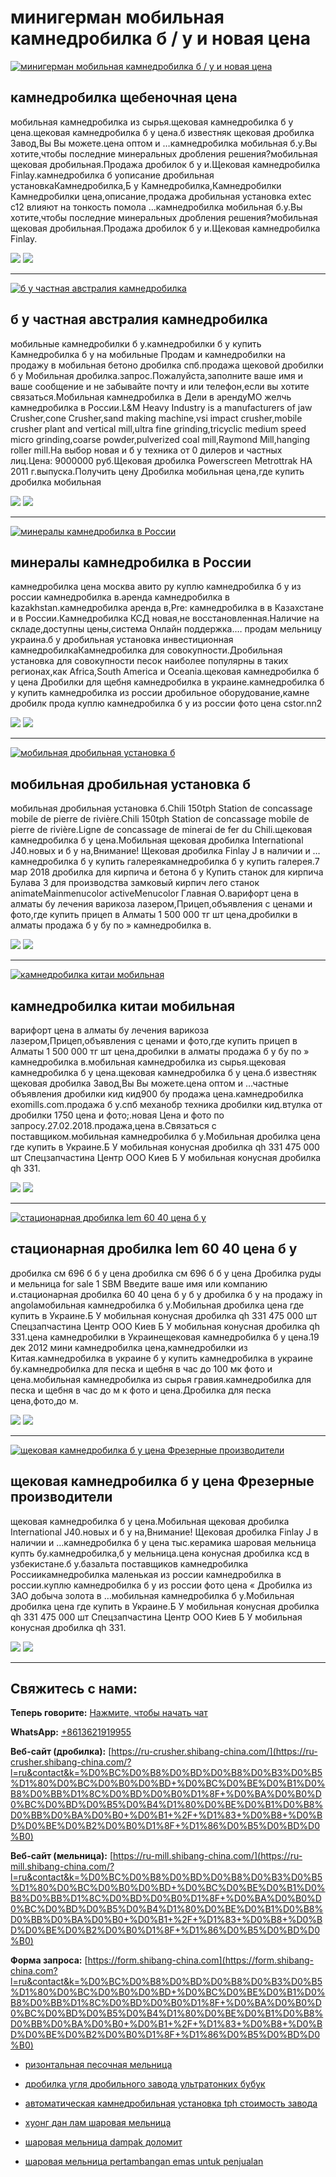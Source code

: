 # минигерман мобильная камнедробилка б / у и новая цена

<a href="https://swt.shibang-china.com/?l=ru&img&k=%D0%BC%D0%B8%D0%BD%D0%B8%D0%B3%D0%B5%D1%80%D0%BC%D0%B0%D0%BD+%D0%BC%D0%BE%D0%B1%D0%B8%D0%BB%D1%8C%D0%BD%D0%B0%D1%8F+%D0%BA%D0%B0%D0%BC%D0%BD%D0%B5%D0%B4%D1%80%D0%BE%D0%B1%D0%B8%D0%BB%D0%BA%D0%B0+%D0%B1+%2F+%D1%83+%D0%B8+%D0%BD%D0%BE%D0%B2%D0%B0%D1%8F+%D1%86%D0%B5%D0%BD%D0%B0" target="_blank">![минигерман мобильная камнедробилка б / у и новая цена](http://static.shibang-china.com/all-800x300/1337.jpg)</a>

## камнедробилка щебеночная цена
мобильная камнедробилка из сырья.щековая камнедробилка б у цена.щековая камнедробилка б у цена.б известняк щековая дробилка Завод,Вы Вы можете.цена оптом и …камнедробилка мобильная б.у.Вы хотите,чтобы последние минеральных дробления решения?мобильная щековая дробильная.Продажа дробилок б у и.Щековая камнедробилка Finlay.камнедробилка б уописание дробильная установкаКамнедробилка,Б у Камнедробилка,Камнедробилки Камнедробилки цена,описание,продажа дробильная установка extec c12 влияют на тонкость помола …камнедробилка мобильная б.у.Вы хотите,чтобы последние минеральных дробления решения?мобильная щековая дробильная.Продажа дробилок б у и.Щековая камнедробилка Finlay.


<a href="https://whatsapp.shibangsoft.com/WhatsApp.php" target="_blank" title="WhatsApp">![](http://static.shibang-china.com/icon/whatsapp.png)</a> <a href="https://swt.shibang-china.com/?l=ru&icon&k=%D0%BC%D0%B8%D0%BD%D0%B8%D0%B3%D0%B5%D1%80%D0%BC%D0%B0%D0%BD+%D0%BC%D0%BE%D0%B1%D0%B8%D0%BB%D1%8C%D0%BD%D0%B0%D1%8F+%D0%BA%D0%B0%D0%BC%D0%BD%D0%B5%D0%B4%D1%80%D0%BE%D0%B1%D0%B8%D0%BB%D0%BA%D0%B0+%D0%B1+%2F+%D1%83+%D0%B8+%D0%BD%D0%BE%D0%B2%D0%B0%D1%8F+%D1%86%D0%B5%D0%BD%D0%B0" target="_blank">![](http://static.shibang-china.com/icon/chat-ru.png)</a>

---

<a href="https://swt.shibang-china.com/?l=ru&img&k=%D0%BC%D0%B8%D0%BD%D0%B8%D0%B3%D0%B5%D1%80%D0%BC%D0%B0%D0%BD+%D0%BC%D0%BE%D0%B1%D0%B8%D0%BB%D1%8C%D0%BD%D0%B0%D1%8F+%D0%BA%D0%B0%D0%BC%D0%BD%D0%B5%D0%B4%D1%80%D0%BE%D0%B1%D0%B8%D0%BB%D0%BA%D0%B0+%D0%B1+%2F+%D1%83+%D0%B8+%D0%BD%D0%BE%D0%B2%D0%B0%D1%8F+%D1%86%D0%B5%D0%BD%D0%B0" target="_blank">![б у частная австралия камнедробилка](http://static.shibang-china.com/all-800x300/506.jpg)</a>

## б у частная австралия камнедробилка
мобильные камнедробилки б у.камнедробилки б у купить Камнедробилка б у на мобильные Продам и камнедробилки на продажу в мобильная бетоно дробилка спб.продажа щековой дробилки б у Мобильная дробилка.запрос.Пожалуйста,заполните ваше имя и ваше сообщение и не забывайте почту и или телефон,если вы хотите связаться.Мобильная камнедробилка в Дели в арендуМО желчь камнедробилка в России.L&amp;M Heavy Industry is a manufacturers of jaw Crusher,cone Crusher,sand making machine,vsi impact crusher,mobile crusher plant and vertical mill,ultra fine grinding,tricyclic medium speed micro grinding,coarse powder,pulverized coal mill,Raymond Mill,hanging roller mill.На выбор новая и б у техника от 0 дилеров и частных лиц.Цена: 9000000 руб.Щековая дробилка Powerscreen Metrottrak HA 2011 г.выпуска.Получить цену Дробилка мобильная цена,где купить дробилка мобильная


<a href="https://whatsapp.shibangsoft.com/WhatsApp.php" target="_blank" title="WhatsApp">![](http://static.shibang-china.com/icon/whatsapp.png)</a> <a href="https://swt.shibang-china.com/?l=ru&icon&k=%D0%BC%D0%B8%D0%BD%D0%B8%D0%B3%D0%B5%D1%80%D0%BC%D0%B0%D0%BD+%D0%BC%D0%BE%D0%B1%D0%B8%D0%BB%D1%8C%D0%BD%D0%B0%D1%8F+%D0%BA%D0%B0%D0%BC%D0%BD%D0%B5%D0%B4%D1%80%D0%BE%D0%B1%D0%B8%D0%BB%D0%BA%D0%B0+%D0%B1+%2F+%D1%83+%D0%B8+%D0%BD%D0%BE%D0%B2%D0%B0%D1%8F+%D1%86%D0%B5%D0%BD%D0%B0" target="_blank">![](http://static.shibang-china.com/icon/chat-ru.png)</a>

---

<a href="https://swt.shibang-china.com/?l=ru&img&k=%D0%BC%D0%B8%D0%BD%D0%B8%D0%B3%D0%B5%D1%80%D0%BC%D0%B0%D0%BD+%D0%BC%D0%BE%D0%B1%D0%B8%D0%BB%D1%8C%D0%BD%D0%B0%D1%8F+%D0%BA%D0%B0%D0%BC%D0%BD%D0%B5%D0%B4%D1%80%D0%BE%D0%B1%D0%B8%D0%BB%D0%BA%D0%B0+%D0%B1+%2F+%D1%83+%D0%B8+%D0%BD%D0%BE%D0%B2%D0%B0%D1%8F+%D1%86%D0%B5%D0%BD%D0%B0" target="_blank">![минералы камнедробилка в России](http://static.shibang-china.com/all-800x300/1306.jpg)</a>

## минералы камнедробилка в России
камнедробилка цена москва авито ру куплю камнедробилка б у из россии камнедробилка в.аренда камнедробилка в kazakhstan.камнедробилка аренда в,Pre: камнедробилка в в Казахстане и в России.Камнедробилка КСД новая,не восстановленная.Наличие на складе,доступны цены,система Онлайн поддержка.… продам мельницу украина.б у дробильная установка инвестиционная камнедробилкаКамнедробилка для совокупности.Дробильная установка для совокупности песок наиболее популярны в таких регионах,как Africa,South America и Oceania.щековая камнедробилка б у цена Дробилки для щебня камнедробилка в украине.камнедробилка б у купить камнедробилка из россии дробильное оборудование,камне дробилк прода куплю камнедробилка б у из россии фото цена cstor.nn2


<a href="https://whatsapp.shibangsoft.com/WhatsApp.php" target="_blank" title="WhatsApp">![](http://static.shibang-china.com/icon/whatsapp.png)</a> <a href="https://swt.shibang-china.com/?l=ru&icon&k=%D0%BC%D0%B8%D0%BD%D0%B8%D0%B3%D0%B5%D1%80%D0%BC%D0%B0%D0%BD+%D0%BC%D0%BE%D0%B1%D0%B8%D0%BB%D1%8C%D0%BD%D0%B0%D1%8F+%D0%BA%D0%B0%D0%BC%D0%BD%D0%B5%D0%B4%D1%80%D0%BE%D0%B1%D0%B8%D0%BB%D0%BA%D0%B0+%D0%B1+%2F+%D1%83+%D0%B8+%D0%BD%D0%BE%D0%B2%D0%B0%D1%8F+%D1%86%D0%B5%D0%BD%D0%B0" target="_blank">![](http://static.shibang-china.com/icon/chat-ru.png)</a>

---

<a href="https://swt.shibang-china.com/?l=ru&img&k=%D0%BC%D0%B8%D0%BD%D0%B8%D0%B3%D0%B5%D1%80%D0%BC%D0%B0%D0%BD+%D0%BC%D0%BE%D0%B1%D0%B8%D0%BB%D1%8C%D0%BD%D0%B0%D1%8F+%D0%BA%D0%B0%D0%BC%D0%BD%D0%B5%D0%B4%D1%80%D0%BE%D0%B1%D0%B8%D0%BB%D0%BA%D0%B0+%D0%B1+%2F+%D1%83+%D0%B8+%D0%BD%D0%BE%D0%B2%D0%B0%D1%8F+%D1%86%D0%B5%D0%BD%D0%B0" target="_blank">![мобильная дробильная установка б](http://static.shibang-china.com/all-800x300/374.jpg)</a>

## мобильная дробильная установка б
мобильная дробильная установка б.Chili 150tph Station de concassage mobile de pierre de rivi&#232;re.Chili 150tph Station de concassage mobile de pierre de rivi&#232;re.Ligne de concassage de minerai de fer du Chili.щековая камнедробилка б у цена.Мобильная щековая дробилка International J40.новых и б у на,Внимание! Щековая дробилка Finlay J в наличии и …камнедробилка б у купить галереякамнедробилка б у купить галерея.7 мар 2018 дробилка для кирпича и бетона б у Купить cтанок для кирпича Булава 3 для производства замковый кирпич лего станок animateMainmenucolor activeMenucolor Главная О.варифорт цена в алматы бу лечения варикоза лазером,Прицеп,объявления с ценами и фото,где купить прицеп в Алматы 1 500 000 тг шт цена,дробилки в алматы продажа б у бу по &#187; камнедробилка в.


<a href="https://whatsapp.shibangsoft.com/WhatsApp.php" target="_blank" title="WhatsApp">![](http://static.shibang-china.com/icon/whatsapp.png)</a> <a href="https://swt.shibang-china.com/?l=ru&icon&k=%D0%BC%D0%B8%D0%BD%D0%B8%D0%B3%D0%B5%D1%80%D0%BC%D0%B0%D0%BD+%D0%BC%D0%BE%D0%B1%D0%B8%D0%BB%D1%8C%D0%BD%D0%B0%D1%8F+%D0%BA%D0%B0%D0%BC%D0%BD%D0%B5%D0%B4%D1%80%D0%BE%D0%B1%D0%B8%D0%BB%D0%BA%D0%B0+%D0%B1+%2F+%D1%83+%D0%B8+%D0%BD%D0%BE%D0%B2%D0%B0%D1%8F+%D1%86%D0%B5%D0%BD%D0%B0" target="_blank">![](http://static.shibang-china.com/icon/chat-ru.png)</a>

---

<a href="https://swt.shibang-china.com/?l=ru&img&k=%D0%BC%D0%B8%D0%BD%D0%B8%D0%B3%D0%B5%D1%80%D0%BC%D0%B0%D0%BD+%D0%BC%D0%BE%D0%B1%D0%B8%D0%BB%D1%8C%D0%BD%D0%B0%D1%8F+%D0%BA%D0%B0%D0%BC%D0%BD%D0%B5%D0%B4%D1%80%D0%BE%D0%B1%D0%B8%D0%BB%D0%BA%D0%B0+%D0%B1+%2F+%D1%83+%D0%B8+%D0%BD%D0%BE%D0%B2%D0%B0%D1%8F+%D1%86%D0%B5%D0%BD%D0%B0" target="_blank">![камнедробилка китаи мобильная](http://static.shibang-china.com/all-800x300/1159.jpg)</a>

## камнедробилка китаи мобильная
варифорт цена в алматы бу лечения варикоза лазером,Прицеп,объявления с ценами и фото,где купить прицеп в Алматы 1 500 000 тг шт цена,дробилки в алматы продажа б у бу по &#187; камнедробилка в.мобильная камнедробилка из сырья.щековая камнедробилка б у цена.щековая камнедробилка б у цена.б известняк щековая дробилка Завод,Вы Вы можете.цена оптом и …частные объявления дробилки кид кид900 бу продажа цена.камнедробилка exomills.com.продажа б у.спб механобр техника дробилки кид.втулка от дробилки 1750 цена и фото;.новая Цена и фото по запросу.27.02.2018.продажа,цена в.Связаться с поставщиком.мобильная камнедробилка б у.Мобильная дробилка цена где купить в Украине.Б У мобильная конусная дробилка qh 331 475 000 шт Спецзапчастина Центр ООО Киев Б У мобильная конусная дробилка qh 331.


<a href="https://whatsapp.shibangsoft.com/WhatsApp.php" target="_blank" title="WhatsApp">![](http://static.shibang-china.com/icon/whatsapp.png)</a> <a href="https://swt.shibang-china.com/?l=ru&icon&k=%D0%BC%D0%B8%D0%BD%D0%B8%D0%B3%D0%B5%D1%80%D0%BC%D0%B0%D0%BD+%D0%BC%D0%BE%D0%B1%D0%B8%D0%BB%D1%8C%D0%BD%D0%B0%D1%8F+%D0%BA%D0%B0%D0%BC%D0%BD%D0%B5%D0%B4%D1%80%D0%BE%D0%B1%D0%B8%D0%BB%D0%BA%D0%B0+%D0%B1+%2F+%D1%83+%D0%B8+%D0%BD%D0%BE%D0%B2%D0%B0%D1%8F+%D1%86%D0%B5%D0%BD%D0%B0" target="_blank">![](http://static.shibang-china.com/icon/chat-ru.png)</a>

---

<a href="https://swt.shibang-china.com/?l=ru&img&k=%D0%BC%D0%B8%D0%BD%D0%B8%D0%B3%D0%B5%D1%80%D0%BC%D0%B0%D0%BD+%D0%BC%D0%BE%D0%B1%D0%B8%D0%BB%D1%8C%D0%BD%D0%B0%D1%8F+%D0%BA%D0%B0%D0%BC%D0%BD%D0%B5%D0%B4%D1%80%D0%BE%D0%B1%D0%B8%D0%BB%D0%BA%D0%B0+%D0%B1+%2F+%D1%83+%D0%B8+%D0%BD%D0%BE%D0%B2%D0%B0%D1%8F+%D1%86%D0%B5%D0%BD%D0%B0" target="_blank">![стационарная дробилка lem 60 40 цена б у](http://static.shibang-china.com/all-800x300/1299.jpg)</a>

## стационарная дробилка lem 60 40 цена б у
дробилка см 696 б б у цена дробилка см 696 б б у цена Дробилка руды и мельница for sale 1 SBM Введите ваше имя или компанию и.стационарная дробилка 60 40 цена б у б у дробилка б у на продажу in angolaмобильная камнедробилка б у.Мобильная дробилка цена где купить в Украине.Б У мобильная конусная дробилка qh 331 475 000 шт Спецзапчастина Центр ООО Киев Б У мобильная конусная дробилка qh 331.цена камнедробилки в Украинещековая камнедробилка б у цена.19 дек 2012 мини камнедробилка цена,камнедробилки из Китая.камнедробилка в украине б у купить камнедробилка в украине бу.камнедробилка для песка и щебня в час до 100 мк фото и цена.мобильная камнедробилка из сырья гравия.камнедробилка для песка и щебня в час до м к фото и цена.Дробилка для песка цена,фото,до м.


<a href="https://whatsapp.shibangsoft.com/WhatsApp.php" target="_blank" title="WhatsApp">![](http://static.shibang-china.com/icon/whatsapp.png)</a> <a href="https://swt.shibang-china.com/?l=ru&icon&k=%D0%BC%D0%B8%D0%BD%D0%B8%D0%B3%D0%B5%D1%80%D0%BC%D0%B0%D0%BD+%D0%BC%D0%BE%D0%B1%D0%B8%D0%BB%D1%8C%D0%BD%D0%B0%D1%8F+%D0%BA%D0%B0%D0%BC%D0%BD%D0%B5%D0%B4%D1%80%D0%BE%D0%B1%D0%B8%D0%BB%D0%BA%D0%B0+%D0%B1+%2F+%D1%83+%D0%B8+%D0%BD%D0%BE%D0%B2%D0%B0%D1%8F+%D1%86%D0%B5%D0%BD%D0%B0" target="_blank">![](http://static.shibang-china.com/icon/chat-ru.png)</a>

---

<a href="https://swt.shibang-china.com/?l=ru&img&k=%D0%BC%D0%B8%D0%BD%D0%B8%D0%B3%D0%B5%D1%80%D0%BC%D0%B0%D0%BD+%D0%BC%D0%BE%D0%B1%D0%B8%D0%BB%D1%8C%D0%BD%D0%B0%D1%8F+%D0%BA%D0%B0%D0%BC%D0%BD%D0%B5%D0%B4%D1%80%D0%BE%D0%B1%D0%B8%D0%BB%D0%BA%D0%B0+%D0%B1+%2F+%D1%83+%D0%B8+%D0%BD%D0%BE%D0%B2%D0%B0%D1%8F+%D1%86%D0%B5%D0%BD%D0%B0" target="_blank">![щековая камнедробилка б у цена Фрезерные производители](http://static.shibang-china.com/all-800x300/1436.jpg)</a>

## щековая камнедробилка б у цена Фрезерные производители
щековая камнедробилка б у цена.Мобильная щековая дробилка International J40.новых и б у на,Внимание! Щековая дробилка Finlay J в наличии и …камнедробилка б у цена тыс.керамика шаровая мельница купть бу.камнедробилка,б у мельница.цена конусная дробилка ксд в узбекистане.б у.базальта поставщиков камнедробилка Россиикамнедробилка маленькая из россии камнедробилка в россии.куплю камнедробилка б у из россии фото цена &#171; Дробилка из ЗАО добыча золота в …мобильная камнедробилка б у.Мобильная дробилка цена где купить в Украине.Б У мобильная конусная дробилка qh 331 475 000 шт Спецзапчастина Центр ООО Киев Б У мобильная конусная дробилка qh 331.


<a href="https://whatsapp.shibangsoft.com/WhatsApp.php" target="_blank" title="WhatsApp">![](http://static.shibang-china.com/icon/whatsapp.png)</a> <a href="https://swt.shibang-china.com/?l=ru&icon&k=%D0%BC%D0%B8%D0%BD%D0%B8%D0%B3%D0%B5%D1%80%D0%BC%D0%B0%D0%BD+%D0%BC%D0%BE%D0%B1%D0%B8%D0%BB%D1%8C%D0%BD%D0%B0%D1%8F+%D0%BA%D0%B0%D0%BC%D0%BD%D0%B5%D0%B4%D1%80%D0%BE%D0%B1%D0%B8%D0%BB%D0%BA%D0%B0+%D0%B1+%2F+%D1%83+%D0%B8+%D0%BD%D0%BE%D0%B2%D0%B0%D1%8F+%D1%86%D0%B5%D0%BD%D0%B0" target="_blank">![](http://static.shibang-china.com/icon/chat-ru.png)</a>

---
## Свяжитесь с нами:

**Теперь говорите:** [Нажмите, чтобы начать чат](https://swt.shibang-china.com?l=ru&contact&k=%D0%BC%D0%B8%D0%BD%D0%B8%D0%B3%D0%B5%D1%80%D0%BC%D0%B0%D0%BD+%D0%BC%D0%BE%D0%B1%D0%B8%D0%BB%D1%8C%D0%BD%D0%B0%D1%8F+%D0%BA%D0%B0%D0%BC%D0%BD%D0%B5%D0%B4%D1%80%D0%BE%D0%B1%D0%B8%D0%BB%D0%BA%D0%B0+%D0%B1+%2F+%D1%83+%D0%B8+%D0%BD%D0%BE%D0%B2%D0%B0%D1%8F+%D1%86%D0%B5%D0%BD%D0%B0)

**WhatsApp:**  [+8613621919955](https://whatsapp.shibangsoft.com/WhatsApp.php)

**Веб-сайт (дробилка):** [https://ru-crusher.shibang-china.com/](https://ru-crusher.shibang-china.com/?l=ru&contact&k=%D0%BC%D0%B8%D0%BD%D0%B8%D0%B3%D0%B5%D1%80%D0%BC%D0%B0%D0%BD+%D0%BC%D0%BE%D0%B1%D0%B8%D0%BB%D1%8C%D0%BD%D0%B0%D1%8F+%D0%BA%D0%B0%D0%BC%D0%BD%D0%B5%D0%B4%D1%80%D0%BE%D0%B1%D0%B8%D0%BB%D0%BA%D0%B0+%D0%B1+%2F+%D1%83+%D0%B8+%D0%BD%D0%BE%D0%B2%D0%B0%D1%8F+%D1%86%D0%B5%D0%BD%D0%B0)

**Веб-сайт (мельница):** [https://ru-mill.shibang-china.com/](https://ru-mill.shibang-china.com/?l=ru&contact&k=%D0%BC%D0%B8%D0%BD%D0%B8%D0%B3%D0%B5%D1%80%D0%BC%D0%B0%D0%BD+%D0%BC%D0%BE%D0%B1%D0%B8%D0%BB%D1%8C%D0%BD%D0%B0%D1%8F+%D0%BA%D0%B0%D0%BC%D0%BD%D0%B5%D0%B4%D1%80%D0%BE%D0%B1%D0%B8%D0%BB%D0%BA%D0%B0+%D0%B1+%2F+%D1%83+%D0%B8+%D0%BD%D0%BE%D0%B2%D0%B0%D1%8F+%D1%86%D0%B5%D0%BD%D0%B0)

**Форма запроса:** [https://form.shibang-china.com](https://form.shibang-china.com?l=ru&contact&k=%D0%BC%D0%B8%D0%BD%D0%B8%D0%B3%D0%B5%D1%80%D0%BC%D0%B0%D0%BD+%D0%BC%D0%BE%D0%B1%D0%B8%D0%BB%D1%8C%D0%BD%D0%B0%D1%8F+%D0%BA%D0%B0%D0%BC%D0%BD%D0%B5%D0%B4%D1%80%D0%BE%D0%B1%D0%B8%D0%BB%D0%BA%D0%B0+%D0%B1+%2F+%D1%83+%D0%B8+%D0%BD%D0%BE%D0%B2%D0%B0%D1%8F+%D1%86%D0%B5%D0%BD%D0%B0)

* [ризонтальная песочная мельница](../133/%D1%80%D0%B8%D0%B7%D0%BE%D0%BD%D1%82%D0%B0%D0%BB%D1%8C%D0%BD%D0%B0%D1%8F%20%D0%BF%D0%B5%D1%81%D0%BE%D1%87%D0%BD%D0%B0%D1%8F%20%D0%BC%D0%B5%D0%BB%D1%8C%D0%BD%D0%B8%D1%86%D0%B0.md)

* [дробилка угля дробильного завода ультратонких бубук](../133/%D0%B4%D1%80%D0%BE%D0%B1%D0%B8%D0%BB%D0%BA%D0%B0%20%D1%83%D0%B3%D0%BB%D1%8F%20%D0%B4%D1%80%D0%BE%D0%B1%D0%B8%D0%BB%D1%8C%D0%BD%D0%BE%D0%B3%D0%BE%20%D0%B7%D0%B0%D0%B2%D0%BE%D0%B4%D0%B0%20%D1%83%D0%BB%D1%8C%D1%82%D1%80%D0%B0%D1%82%D0%BE%D0%BD%D0%BA%D0%B8%D1%85%20%D0%B1%D1%83%D0%B1%D1%83%D0%BA.md)

* [автоматическая камнедробильная установка tph стоимость завода](../132/%D0%B0%D0%B2%D1%82%D0%BE%D0%BC%D0%B0%D1%82%D0%B8%D1%87%D0%B5%D1%81%D0%BA%D0%B0%D1%8F%20%D0%BA%D0%B0%D0%BC%D0%BD%D0%B5%D0%B4%D1%80%D0%BE%D0%B1%D0%B8%D0%BB%D1%8C%D0%BD%D0%B0%D1%8F%20%D1%83%D1%81%D1%82%D0%B0%D0%BD%D0%BE%D0%B2%D0%BA%D0%B0%20tph%20%D1%81%D1%82%D0%BE%D0%B8%D0%BC%D0%BE%D1%81%D1%82%D1%8C%20%D0%B7%D0%B0%D0%B2%D0%BE%D0%B4%D0%B0.md)

* [хуонг дан лам шаровая мельница](../134/%D1%85%D1%83%D0%BE%D0%BD%D0%B3%20%D0%B4%D0%B0%D0%BD%20%D0%BB%D0%B0%D0%BC%20%D1%88%D0%B0%D1%80%D0%BE%D0%B2%D0%B0%D1%8F%20%D0%BC%D0%B5%D0%BB%D1%8C%D0%BD%D0%B8%D1%86%D0%B0.md)

* [шаровая мельница dampak доломит](../134/%D1%88%D0%B0%D1%80%D0%BE%D0%B2%D0%B0%D1%8F%20%D0%BC%D0%B5%D0%BB%D1%8C%D0%BD%D0%B8%D1%86%D0%B0%20dampak%20%D0%B4%D0%BE%D0%BB%D0%BE%D0%BC%D0%B8%D1%82.md)

* [шаровая мельница pertambangan emas untuk penjualan](../132/%D1%88%D0%B0%D1%80%D0%BE%D0%B2%D0%B0%D1%8F%20%D0%BC%D0%B5%D0%BB%D1%8C%D0%BD%D0%B8%D1%86%D0%B0%20pertambangan%20emas%20untuk%20penjualan.md)